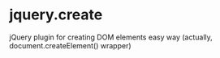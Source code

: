 jquery.create
=============

jQuery plugin for creating DOM elements easy way (actually, document.createElement() wrapper)
